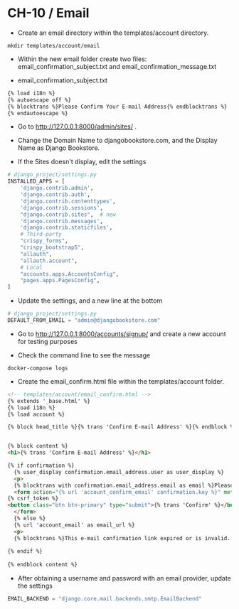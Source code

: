 CH-10 / Email
========================================================

* Create an email directory within the templates/account directory.


```shell
mkdir templates/account/email
```

* Within the new email folder create two files: email_confirmation_subject.txt and email_confirmation_message.txt

* email_confirmation_subject.txt
```txt
{% load i18n %}
{% autoescape off %}
{% blocktrans %}Please Confirm Your E-mail Address{% endblocktrans %}
{% endautoescape %}
```

* Go to http://127.0.0.1:8000/admin/sites/ .
* Change the Domain Name to djangobookstore.com, and the Display Name as Django Bookstore.

* If the Sites doesn't display, edit the settings
```python
# django_project/settings.py
INSTALLED_APPS = [
    'django.contrib.admin',
    'django.contrib.auth',
    'django.contrib.contenttypes',
    'django.contrib.sessions',
    "django.contrib.sites",  # new
    'django.contrib.messages',
    'django.contrib.staticfiles',
    # Third-party
    "crispy_forms",
    "crispy_bootstrap5",
    "allauth",
    "allauth.account",
    # Local
    "accounts.apps.AccountsConfig",
    "pages.apps.PagesConfig",
]
```

* Update the settings, and a new line at the bottom
```python
# django_project/settings.py
DEFAULT_FROM_EMAIL = "admin@djangobookstore.com"
```

* Go to http://127.0.0.1:8000/accounts/signup/ and create a new account for testing purposes

* Check the command line to see the message
```shell
docker-compose logs
```

* Create the email_confirm.html file within the templates/account folder.
```html
<!-- templates/account/email_confirm.html -->
{% extends '_base.html' %}
{% load i18n %}
{% load account %}

{% block head_title %}{% trans 'Confirm E-mail Address' %}{% endblock %}


{% block content %}
<h1>{% trans 'Confirm E-mail Address' %}</h1>

{% if confirmation %}
  {% user_display confirmation.email_address.user as user_display %}
  <p>
  {% blocktrans with confirmation.email_address.email as email %}Please confirm that <a href="mailto:{{ email }}">{{ email }}</a> is an e-mail address for user {{ user_display }}.{% endblocktrans %}</p>
  <form action="{% url 'account_confirm_email' confirmation.key %}" method="post">
{% csrf_token %}
<button class="btn btn-primary" type="submit">{% trans 'Confirm' %}</button>
  </form>
  {% else %}
  {% url 'account_email' as email_url %}
  <p>
  {% blocktrans %}This e-mail confirmation link expired or is invalid. Please <a href="{{ email_url }}">issue a new e-mail confirmation request</a>{% endblocktrans %}</p>
      
{% endif %}
        
{% endblock content %}        
```

* After obtaining a username and password with an email provider, update the settings
```python 
EMAIL_BACKEND = "django.core.mail.backends.smtp.EmailBackend"
```